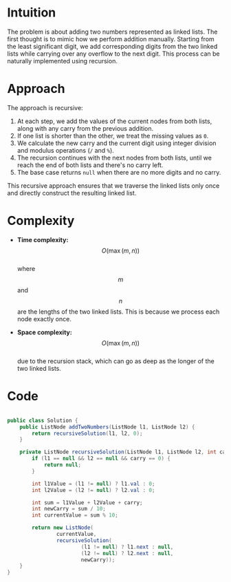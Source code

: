 # Intuition
The problem is about adding two numbers represented as linked lists. The first thought is to mimic how we perform addition manually. Starting from the least significant digit, we add corresponding digits from the two linked lists while carrying over any overflow to the next digit. This process can be naturally implemented using recursion.

# Approach
The approach is recursive:
1. At each step, we add the values of the current nodes from both lists, along with any carry from the previous addition.
2. If one list is shorter than the other, we treat the missing values as `0`.
3. We calculate the new carry and the current digit using integer division and modulus operations (`/` and `%`).
4. The recursion continues with the next nodes from both lists, until we reach the end of both lists and there's no carry left.
5. The base case returns `null` when there are no more digits and no carry.

This recursive approach ensures that we traverse the linked lists only once and directly construct the resulting linked list.

# Complexity
- **Time complexity:**  
  $$O(\max(m, n))$$  
  where $$m$$ and $$n$$ are the lengths of the two linked lists. This is because we process each node exactly once.

- **Space complexity:**  
  $$O(\max(m, n))$$  
  due to the recursion stack, which can go as deep as the longer of the two linked lists.

# Code
```java

public class Solution {
    public ListNode addTwoNumbers(ListNode l1, ListNode l2) {
        return recursiveSolution(l1, l2, 0);
    }

    private ListNode recursiveSolution(ListNode l1, ListNode l2, int carry) {
        if (l1 == null && l2 == null && carry == 0) {
            return null;
        }

        int l1Value = (l1 != null) ? l1.val : 0;
        int l2Value = (l2 != null) ? l2.val : 0;

        int sum = l1Value + l2Value + carry;
        int newCarry = sum / 10;
        int currentValue = sum % 10;

        return new ListNode(
                currentValue,
                recursiveSolution(
                        (l1 != null) ? l1.next : null,
                        (l2 != null) ? l2.next : null,
                        newCarry));
    }
}
```